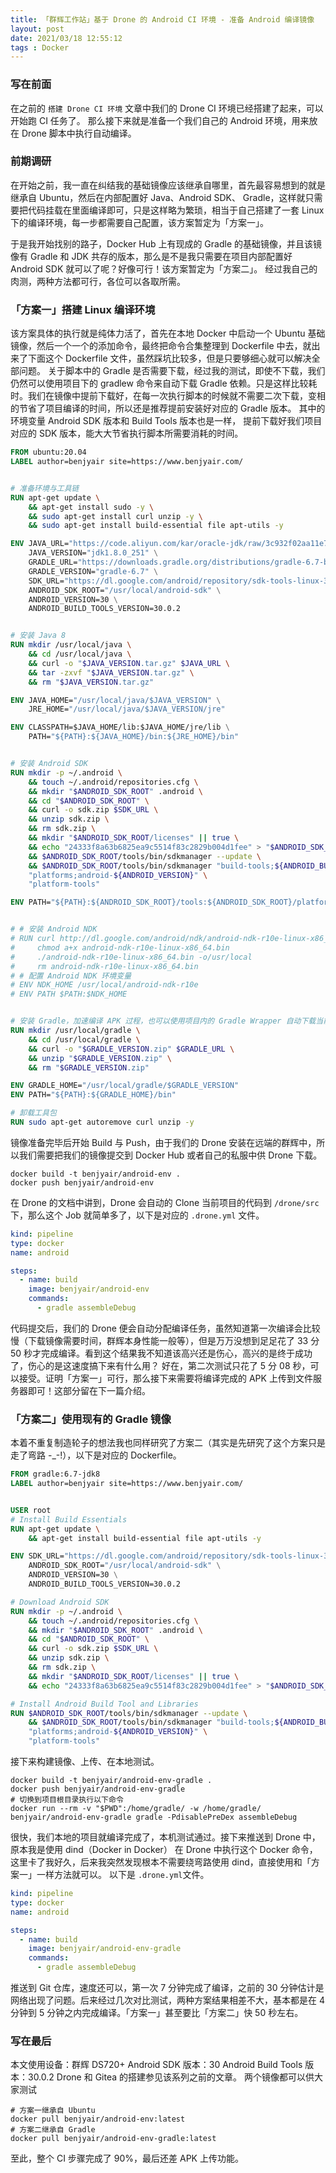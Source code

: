 ```yaml
---
title: 「群辉工作站」基于 Drone 的 Android CI 环境 - 准备 Android 编译镜像
layout: post
date: 2021/03/18 12:55:12
tags : Docker
---
```


### 写在前面
在之前的 `搭建 Drone CI 环境` 文章中我们的 Drone CI 环境已经搭建了起来，可以开始跑 CI 任务了。
那么接下来就是准备一个我们自己的 Android 环境，用来放在 Drone 脚本中执行自动编译。


### 前期调研
在开始之前，我一直在纠结我的基础镜像应该继承自哪里，首先最容易想到的就是继承自 Ubuntu，然后在内部配置好 Java、Android SDK、
Gradle，这样就只需要把代码挂载在里面编译即可，只是这样略为繁琐，相当于自己搭建了一套 Linux 下的编译环境，每一步都需要自己配置，该方案暂定为「方案一」。

于是我开始找别的路子，Docker Hub 上有现成的 Gradle 的基础镜像，并且该镜像有 Gradle 和 JDK 共存的版本，那么是不是我只需要在项目内部配置好 Android SDK 就可以了呢？好像可行！该方案暂定为「方案二」。
经过我自己的肉测，两种方法都可行，各位可以各取所需。

### 「方案一」搭建 Linux 编译环境
该方案具体的执行就是纯体力活了，首先在本地 Docker 中启动一个 Ubuntu 基础镜像，然后一个一个的添加命令，最终把命令合集整理到 Dockerfile 中去，就出来了下面这个 Dockerfile 文件，虽然踩坑比较多，但是只要够细心就可以解决全部问题。
关于脚本中的 Gradle 是否需要下载，经过我的测试，即使不下载，我们仍然可以使用项目下的 gradlew 命令来自动下载 Gradle 依赖。只是这样比较耗时。我们在镜像中提前下载好，在每一次执行脚本的时候就不需要二次下载，变相的节省了项目编译的时间，所以还是推荐提前安装好对应的 Gradle 版本。
其中的环境变量 Android SDK 版本和 Build Tools 版本也是一样， 提前下载好我们项目对应的 SDK 版本，能大大节省执行脚本所需要消耗的时间。

```dockerfile
FROM ubuntu:20.04
LABEL author=benjyair site=https://www.benjyair.com/


# 准备环境与工具链
RUN apt-get update \
    && apt-get install sudo -y \
    && sudo apt-get install curl unzip -y \
    && sudo apt-get install build-essential file apt-utils -y

ENV JAVA_URL="https://code.aliyun.com/kar/oracle-jdk/raw/3c932f02aa11e79dc39e4a68f5b0483ec1d32abe/jdk-8u251-linux-x64.tar.gz" \
    JAVA_VERSION="jdk1.8.0_251" \
    GRADLE_URL="https://downloads.gradle.org/distributions/gradle-6.7-bin.zip" \
    GRADLE_VERSION="gradle-6.7" \
    SDK_URL="https://dl.google.com/android/repository/sdk-tools-linux-3859397.zip" \
    ANDROID_SDK_ROOT="/usr/local/android-sdk" \
    ANDROID_VERSION=30 \
    ANDROID_BUILD_TOOLS_VERSION=30.0.2


# 安装 Java 8
RUN mkdir /usr/local/java \
    && cd /usr/local/java \
    && curl -o "$JAVA_VERSION.tar.gz" $JAVA_URL \
    && tar -zxvf "$JAVA_VERSION.tar.gz" \
    && rm "$JAVA_VERSION.tar.gz"

ENV JAVA_HOME="/usr/local/java/$JAVA_VERSION" \
    JRE_HOME="/usr/local/java/$JAVA_VERSION/jre"

ENV CLASSPATH=$JAVA_HOME/lib:$JAVA_HOME/jre/lib \
    PATH="${PATH}:${JAVA_HOME}/bin:${JRE_HOME}/bin"


# 安装 Android SDK
RUN mkdir -p ~/.android \
    && touch ~/.android/repositories.cfg \
    && mkdir "$ANDROID_SDK_ROOT" .android \
    && cd "$ANDROID_SDK_ROOT" \
    && curl -o sdk.zip $SDK_URL \
    && unzip sdk.zip \
    && rm sdk.zip \
    && mkdir "$ANDROID_SDK_ROOT/licenses" || true \
    && echo "24333f8a63b6825ea9c5514f83c2829b004d1fee" > "$ANDROID_SDK_ROOT/licenses/android-sdk-license" \
    && $ANDROID_SDK_ROOT/tools/bin/sdkmanager --update \
    && $ANDROID_SDK_ROOT/tools/bin/sdkmanager "build-tools;${ANDROID_BUILD_TOOLS_VERSION}" \
    "platforms;android-${ANDROID_VERSION}" \
    "platform-tools"

ENV PATH="${PATH}:${ANDROID_SDK_ROOT}/tools:${ANDROID_SDK_ROOT}/platform-tools"


# # 安装 Android NDK
# RUN curl http://dl.google.com/android/ndk/android-ndk-r10e-linux-x86_64.bin    && \
#     chmod a+x android-ndk-r10e-linux-x86_64.bin                                && \
#     ./android-ndk-r10e-linux-x86_64.bin -o/usr/local                           && \
#     rm android-ndk-r10e-linux-x86_64.bin
# # 配置 Android NDK 环境变量
# ENV NDK_HOME /usr/local/android-ndk-r10e
# ENV PATH $PATH:$NDK_HOME


# 安装 Gradle，加速编译 APK 过程，也可以使用项目内的 Gradle Wrapper 自动下载当前项目的需要的 Gradle 版本
RUN mkdir /usr/local/gradle \
    && cd /usr/local/gradle \
    && curl -o "$GRADLE_VERSION.zip" $GRADLE_URL \
    && unzip "$GRADLE_VERSION.zip" \
    && rm "$GRADLE_VERSION.zip"

ENV GRADLE_HOME="/usr/local/gradle/$GRADLE_VERSION"
ENV PATH="${PATH}:${GRADLE_HOME}/bin"

# 卸载工具包
RUN sudo apt-get autoremove curl unzip -y
```

镜像准备完毕后开始 Build 与 Push，由于我们的 Drone 安装在远端的群辉中，所以我们需要把我们的镜像提交到 Docker Hub 或者自己的私服中供 Drone 下载。

```shell
docker build -t benjyair/android-env .
docker push benjyair/android-env
```

在 Drone 的文档中讲到，Drone 会自动的 Clone 当前项目的代码到 `/drone/src` 下，那么这个 Job 就简单多了，以下是对应的 `.drone.yml` 文件。

```yaml
kind: pipeline
type: docker
name: android

steps:
  - name: build
    image: benjyair/android-env
    commands:
      - gradle assembleDebug
```

代码提交后，我们的 Drone 便会自动分配编译任务，虽然知道第一次编译会比较慢（下载镜像需要时间，群辉本身性能一般等），但是万万没想到足足花了 33 分 50 秒才完成编译。看到这个结果我不知道该高兴还是伤心，高兴的是终于成功了，伤心的是这速度搞下来有什么用？
好在，第二次测试只花了 5 分 08 秒，可以接受。证明「方案一」可行，那么接下来需要将编译完成的 APK 上传到文件服务器即可！这部分留在下一篇介绍。

### 「方案二」使用现有的 Gradle 镜像
本着不重复制造轮子的想法我也同样研究了方案二（其实是先研究了这个方案只是走了弯路 -_-!），以下是对应的 Dockerfile。

```dockerfile
FROM gradle:6.7-jdk8
LABEL author=benjyair site=https://www.benjyair.com/


USER root
# Install Build Essentials
RUN apt-get update \
    && apt-get install build-essential file apt-utils -y

ENV SDK_URL="https://dl.google.com/android/repository/sdk-tools-linux-3859397.zip" \
    ANDROID_SDK_ROOT="/usr/local/android-sdk" \
    ANDROID_VERSION=30 \
    ANDROID_BUILD_TOOLS_VERSION=30.0.2

# Download Android SDK
RUN mkdir -p ~/.android \
    && touch ~/.android/repositories.cfg \
    && mkdir "$ANDROID_SDK_ROOT" .android \
    && cd "$ANDROID_SDK_ROOT" \
    && curl -o sdk.zip $SDK_URL \
    && unzip sdk.zip \
    && rm sdk.zip \
    && mkdir "$ANDROID_SDK_ROOT/licenses" || true \
    && echo "24333f8a63b6825ea9c5514f83c2829b004d1fee" > "$ANDROID_SDK_ROOT/licenses/android-sdk-license"

# Install Android Build Tool and Libraries
RUN $ANDROID_SDK_ROOT/tools/bin/sdkmanager --update \
    && $ANDROID_SDK_ROOT/tools/bin/sdkmanager "build-tools;${ANDROID_BUILD_TOOLS_VERSION}" \
    "platforms;android-${ANDROID_VERSION}" \
    "platform-tools"
```

接下来构建镜像、上传、在本地测试。

```shell
docker build -t benjyair/android-env-gradle .
docker push benjyair/android-env-gradle
# 切换到项目根目录执行以下命令
docker run --rm -v "$PWD":/home/gradle/ -w /home/gradle/ benjyair/android-env-gradle gradle -PdisablePreDex assembleDebug
```
很快，我们本地的项目就编译完成了，本机测试通过。接下来推送到 Drone 中，原本我是使用 dind（Docker in Docker） 在 Drone 中执行这个 Docker 命令，这里卡了我好久，后来我突然发现根本不需要绕弯路使用 dind，直接使用和「方案一」一样方法就可以。
以下是 `.drone.yml`文件。

```yaml
kind: pipeline
type: docker
name: android

steps:
  - name: build
    image: benjyair/android-env-gradle
    commands:
      - gradle assembleDebug
```
推送到 Git 仓库，速度还可以，第一次 7 分钟完成了编译，之前的 30 分钟估计是网络出现了问题。后来经过几次对比测试，两种方案结果相差不大，基本都是在 4 分钟到 5 分钟之内完成编译。「方案一」甚至要比「方案二」快 50 秒左右。

### 写在最后
本文使用设备：群辉 DS720+
Android SDK 版本：30
Android Build Tools 版本：30.0.2
Drone 和 Gitea 的搭建参见该系列之前的文章。
两个镜像都可以供大家测试
```shell
# 方案一继承自 Ubuntu
docker pull benjyair/android-env:latest
# 方案二继承自 Gradle
docker pull benjyair/android-env-gradle:latest
```
至此，整个 CI 步骤完成了 90%，最后还差 APK 上传功能。

